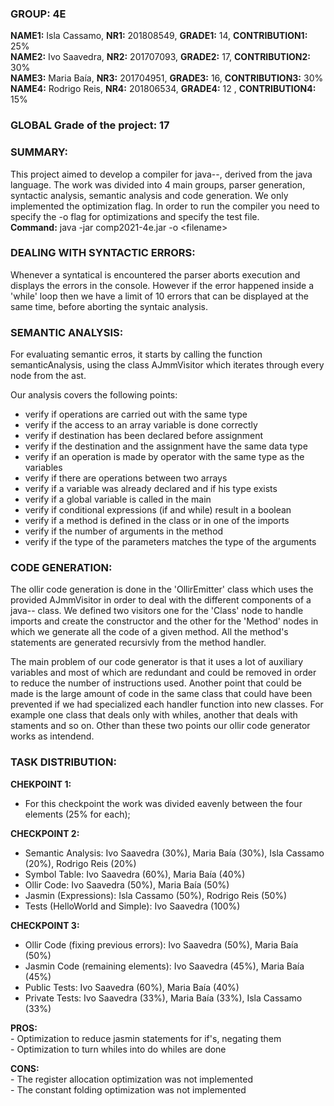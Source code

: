 ### **GROUP:** 4E

**NAME1:** Isla Cassamo, **NR1:** 201808549, **GRADE1:** 14, **CONTRIBUTION1:** 25%  
**NAME2:** Ivo Saavedra, **NR2:** 201707093, **GRADE2:** 17, **CONTRIBUTION2:** 30%  
**NAME3:** Maria Baía,   **NR3:** 201704951, **GRADE3:** 16, **CONTRIBUTION3:** 30%  
**NAME4:** Rodrigo Reis, **NR4:** 201806534, **GRADE4:** 12 , **CONTRIBUTION4:** 15%    

### **GLOBAL Grade of the project:** 17

### **SUMMARY:**
This project aimed to develop a compiler for java--, derived from the java language. 
The work was divided into 4 main groups, parser generation, syntactic analysis, semantic analysis and code generation.
We only implemented the optimization flag.
In order to run the compiler you need to specify the -o flag for optimizations and specify the test file.  
**Command:** java -jar comp2021-4e.jar -o \<filename\>


### **DEALING WITH SYNTACTIC ERRORS:**

Whenever a syntatical is encountered the parser aborts execution and displays the errors in the console.
However if the error happened inside a 'while' loop then we have a limit of 10 errors that can be displayed at the same time, before aborting the syntaic analysis.


### **SEMANTIC ANALYSIS:**

For evaluating semantic erros, it starts by calling the function semanticAnalysis, using the class AJmmVisitor which iterates through every node from the ast.

Our analysis covers the following points:
	
- verify if operations are carried out with the same type
- verify if the access to an array variable is done correctly
- verify if destination has been declared before assignment
- verify if the destination and the assignment have the same data type
- verify if an operation is made by operator with the same type as the variables
- verify if there are operations between two arrays
- verify if a variable was already declared and if his type exists
- verify if a global variable is called in the main
- verify if conditional expressions (if and while) result in a boolean
- verify if a method is defined in the class or in one of the imports
- verify if the number of arguments in the method 
- verify if the type of the parameters matches the type of the arguments


### **CODE GENERATION:**

The ollir code generation is done in the 'OllirEmitter' class which uses the provided AJmmVisitor in order to deal with the different components of a java-- class.
We defined two visitors one for the 'Class' node to handle imports and create the constructor and the other for the 'Method' nodes in which we generate all the code of a given method.
All the method's statements are generated recursivly from the method handler.

The main problem of our code generator is that it uses a lot of auxiliary variables and most of which are redundant and could be removed in order to reduce the number of instructions used. Another point that could be made is the large amount of code in the same class that could have been prevented if we had specialized each handler function into new classes. For example one class that deals only with whiles, another that deals with staments and so on. 
Other than these two points our ollir code generator works as intendend.


### **TASK DISTRIBUTION:** 

**CHEKPOINT 1:** 
 - For this checkpoint the work was divided eavenly between the four elements (25% for each);

**CHECKPOINT 2:**
 - Semantic Analysis: Ivo Saavedra (30%), Maria Baía (30%), Isla Cassamo (20%), Rodrigo Reis (20%)
 - Symbol Table: Ivo Saavedra (60%), Maria Baía (40%)
 - Ollir Code: Ivo Saavedra (50%), Maria Baía (50%)
 - Jasmin (Expressions): Isla Cassamo (50%), Rodrigo Reis (50%)
 - Tests (HelloWorld and Simple): Ivo Saavedra (100%)

**CHECKPOINT 3:** 
 - Ollir Code (fixing previous errors): Ivo Saavedra (50%), Maria Baía (50%)
 - Jasmin Code (remaining elements): Ivo Saavedra (45%), Maria Baía (45%)
 - Public Tests: Ivo Saavedra (60%), Maria Baía (40%)
 - Private Tests: Ivo Saavedra (33%), Maria Baía (33%), Isla Cassamo (33%)


**PROS:**  
	- Optimization to reduce jasmin statements for if's, negating them  
	- Optimization to turn whiles into do whiles are done


**CONS:**  
	- The register allocation optimization was not implemented  
	- The constant folding optimization was not implemented